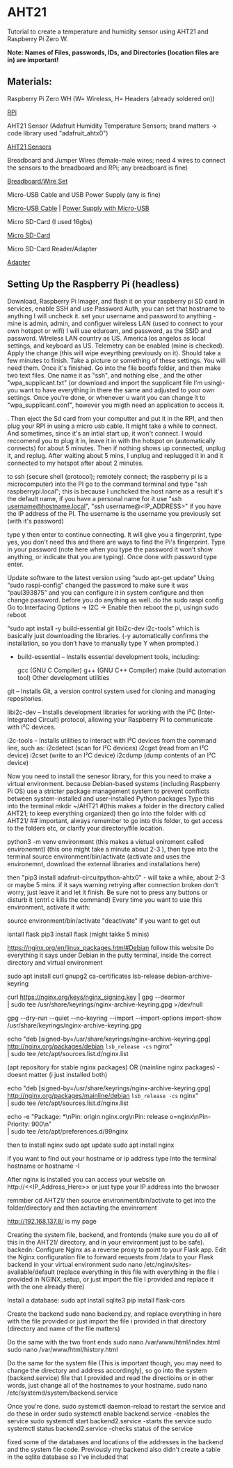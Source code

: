 # AHT21
Tutorial to create a temperature and humidity sensor using AHT21 and Raspberry Pi Zero W. 

**Note: Names of Files, passwords, IDs, and Directories (location files are in) are important!**

## Materials:
Raspberry Pi Zero WH (W= Wireless, H= Headers (already soldered on))

[RPi](https://www.amazon.com/Raspberry-Bluetooth-Compatible-Connector-headers/dp/B0CG99MR5W?crid=YN19MCMRYEC1&dib=eyJ2IjoiMSJ9.WEtUDQK3vhQkFbdhbEmfjWrj_9w6I2o00tTxnnLh9T8v7-Q9FfEwbd3aPnh53XCOjxdwvMByjlossEZ1C09VjkflufTdu0pRNFIFnekUCu0adQJX5nQh4ElQ9wNNi-DL-Q3xMKTX_HPr8TQzf7RGnhQQHzqC6pTR_GFXXKtxfP4bni95r93Z5g2F3ZNP_zS_KYKdld8jQgPP9FVbt6xnCznnPfGXeV6_T0t7BzsRcXBVR70CE2qHD10Yeg5-Nt3sz7_yWhvVnHepARwkwowbOIVOQ4I5bI_bCrN6n3VY8508R3fVTiV4f8fcn6lRuFHbSOagvTzI8TnONCw8My3Nu-NLqv8f2wCexAISXRFnCko.ZwAyMG__KfboHmyRSViGvPvxUDbDSHWUBs8Pgnxqoiw&dib_tag=se&keywords=raspberry%2Bpi%2Bzero%2Bw%2Bh&qid=1740175076&s=electronics&sprefix=raspberrry%2Bpi%2Bzero%2Bw%2B%2Celectronics%2C213&sr=1-1&th=1)

AHT21 Sensor (Adafruit Humidity Temperature Sensors; brand matters -> code library used "adafruit_ahtx0")

[AHT21 Sensors](https://www.amazon.com/UMLIFE-Precision-Temperature-Measurement-Communication/dp/B0C6DZ8YZG?crid=6KT50QK4051T&dib=eyJ2IjoiMSJ9.--9iZK9wWnKNwOHjRBdEsnOgpCZcL0V3rZdXW3BneKrRRTUKEV-4xwqiwmOQcXmch-4LNY3CXhMJIaRsgw-YE19_9oPCNUY7Ei-HE64CkUylj3EjCKtYh_Ewwpkd2e4PKiR0iXhrnyx00EvZDfkZAt4KUFXIS3cTuvGOo9QetFUDjWsZ94TcpSM2i5d4UV6Em-8UmNdBAdzkmlJiSg_2t3JLrBuIkqaAguwdcGcRhc0.AL-HbH3saLZ-HQf68Wmw1_wA0j5UtVst3vJWOnykzqc&dib_tag=se&keywords=aht21%2Btemperature%2Bsensor&qid=1740175406&sprefix=AHT21%2Caps%2C204&sr=8-5&th=1)

Breadboard and Jumper Wires (female-male wires; need 4 wires to connect the sensors to the breadboard and RPi; any breadboard is fine)

[Breadboard/Wire Set](https://www.amazon.com/HUAREW-Breadboard-Jumper-Include-Points/dp/B09VKYLYN7?crid=2LV4G3OA5VBHV&dib=eyJ2IjoiMSJ9.ozHaOEz11CAJtB_xbZ27F-e75UuFDp5cGrPdMUK1I-X73Vhc0u1U3IKdbRw0Kn2lsugL24L49g8Us7f-gVrIUbJYOTo5f9XcpIZgNX2lYVgBHJNWRCf06lu8CKsz0uNLRE_UrM8SrzQXpSuyLy9J6Ol_aOHhAF9iOsc1MjEKr7ajN_xdOuw9zKelyJrTrpCoaNsXsZwXg1GpweQhkxVlkcce551PlK4-CNnuCrfSnss.UNmPV_krCkfU3wT4rHPr_wS87d90idZtb-0NkZFWOy4&dib_tag=se&keywords=breadboard+and+jumper+wires&qid=1740175667&sprefix=breadboard+and+jumper+wir%2Caps%2C202&sr=8-3)

Micro-USB Cable and USB Power Supply (any is fine)

[Micro-USB Cable](https://www.amazon.com/Charging-Transfer-Android-Trustable-MYFON/dp/B098DW7485?crid=2KGXKFFMHT4LZ&dib=eyJ2IjoiMSJ9.WR63mKTxAJQICRAe9uZ2APmoXscPxGk0W7TyUC7zUOepA-mpjv4JSKc1TkT1jRBtRmhycVZ-cl4f3JYFXJR7O3_LLi8tkEZYT5f7mRLzJFfMCqghjIbRt4eznJGgL9yjrhd1zb7qvKVPF-RDueImDUPlszzwvTUlVjFaRiWpCVwkkyDuAYS4zCI0-1Tmf3UU56BfcM_TKoSWlt88bGwOz5jYuJS3tRJJiZg0mCpGFHg.CrI8OwJtEzEehjiZbrl8bqo9uIz5VVNQopMxnrXjyEE&dib_tag=se&keywords=micro%2Busb&qid=1740176049&sprefix=micro%2Bus%2Caps%2C424&sr=8-4&th=1)
 | [Power Supply with Micro-USB](https://www.amazon.com/Bawofu-Supply-Charger-Adapter-Universal/dp/B0BSF3TB8P?crid=GUN3N529THFG&dib=eyJ2IjoiMSJ9.lYhV7VDm_2PdWXB38EVtA02ZZ7iTnEt0e1GHHrJR7H-A7YUYv8pu5nxWQ7iMlAVJMPfazuqkRkG1BzAlhpBj4AjYpgJcEcc16EPM8PTqiW1PBQR6Drh13yWa1on5Gw0jTePA4rHzNEF3PaHFvhK9I9OuBv8BXpHlIZpUg0alz7NwJFWD_JH4RpYLw4iHFJc9go3ukDCHMC6_hDzy22HaQ24OA6pjEWbc4NFmOJ38OWE.BmYW0u6zvDPYID3bANagd9w2uxxxoVkdTjy3aoZ5TI8&dib_tag=se&keywords=usb+power+supply+micro+usb&qid=1740176249&sprefix=usb+power+supply+micro+us%2Caps%2C195&sr=8-3)

Micro SD-Card (I used 16gbs)

[Micro SD-Card](https://www.amazon.com/Center-Memory-Adapter-Mobile-Storage/dp/B08HD83TFJ?crid=2BQCKLHXHA5EH&dib=eyJ2IjoiMSJ9.Uwx19gT9ffNa_idEUNhHLJndkVLmxwwGnyqGY6G1drtN2FIqpZ_wLSP502zU4lT5zjOn7B-wRiLJ6fMHJoWHX165Mj-_fy6-B2s90l42A_S-AtgFJkagv_ywZk8Ex1R8fuDYqfwqa3CWecMKt1EXu0eRoirFcVh3iZrlrp6LsC19x1RwCJnKUxmdas0dDScssYJNrI4B4kqLAXwkg6KeI4XM28WHZFKjpsGHCEmv0Ec.xecKIXm0zfVyXNANv6De-CHw-tlmf1NerkyQ6wCURds&dib_tag=se&keywords=micro+sd+card+16gb+microcenter&qid=1740176570&sprefix=micro+sd+card+16gb+microcente%2Caps%2C182&sr=8-1)

Micro SD-Card Reader/Adapter

[Adapter](https://www.amazon.com/Reader-Adapter-Camera-Memory-Wansurs/dp/B0B9QZ4W4Y?crid=1NRJQU9RFIEUX&dib=eyJ2IjoiMSJ9.aZ5CyI1seaCTFVUzT0NlJpD8dyQjzqiqAURiyClSNrH2BGRKFKbUrMzzF59pt43S0IFH3E6I00N6K6GSyrhpmx3imwonNx4xzcFtk9ZzN4DJMNFZl6cg6qMy5rCOA6W2LOXlkYWOTcdxbBAmjkMfaEBSL3PMtZakDS_UNtSwuSrGZeT5n0gP3ZLp572kA636_A4iDL-Rms6Z5qR8qW5fw_pHX3N3wMLKtk3T0xdtz6U.9WVDsjNrwOKz5CJDiLGtSr47cc6gQd7MSiG2myKHeTE&dib_tag=se&keywords=micro+sd+card+adapter&qid=1740176655&sprefix=micro+sd+card+adapt%2Caps%2C207&sr=8-4)

## Setting Up the Raspberry Pi (headless)
Download, Raspberry Pi Imager, and flash it on your raspberry pi SD card
In services, enable SSH and use Password Auth, you can set that hostname to anything I will uncheck it. set your username and password to anything - mine is admin, admin, and configuer wireless LAN (used to connect to your own hotspot or wifi)
I will use eduroam, and password, as the SSID and password. WIreless LAN country as US. America los angelos as local settings, and keyboard as US. Telemetry can be enabled (mine is checked). Apply the change (this will wipe eveyrthing previously on it). Should take a few minutes to finish. Take a picture or something of these settings. You will need them.
Once it's finished. Go into the file bootfs folder, and then make two text files. One name it as "ssh", and nothing else , and the other "wpa_supplicant.txt" (or download and import the supplicant file I'm using)- you want to have everything in there the same and adjusted to your own settings. Once you're done, or whenever u want you can change it to "wpa_supplicant.conf", however you migth need an application to access it.

. Then eject the Sd card from your computter and put it in the RPI, and then plug your RPI in using a micro usb cable. It might take a while to connect. And sometimes, since it's an intial start up, it won't connect. I would reccomend you to plug it in, leave it in with the hotspot on (automatically connects) for about 5 minutes. Then if nothing shows up connected, unplug it, and replug. After waiting about 5 mins, I unplug and replugged it in and it connected to my hotspot after about 2 minutes. 

to ssh (secure shell (protocol); remotely connect; the raspberry pi is a microcomputer) into the PI go to the command terminal and type "ssh raspberrypi.local"; this is because I unchcked the host name as a result it's the default name, if you have a personal name for it use "ssh username@hostname.local", "ssh username@<IP_ADDRESS>" if you have the IP address of the PI. The username is the username you previously set (with it's password)

type y then enter to continue connecting. It will give you a fingerprint, type yes, you don't need this and there are ways to find the Pi's fingerprint. Type in your password (note here when you type the password it won't show anything, or indicate that you are typing). Once done with password type enter. 

Update software to the latest version using “sudo apt-get update”
Using “sudo raspi-config” changed the password to make sure it was “paul393875” and you can configure it in system configure and then change password.
before you do anything as well.
do the sudo raspi config
Go to:Interfacing Options → I2C → Enable
then reboot the pi, usingn sudo reboot

 “sudo apt install -y build-essential git libi2c-dev i2c-tools” which is basically just downloading the libraries. (-y automatically confirms the installation, so you don’t have to manually type Y when prompted.)
- build-essential – Installs essential development tools, including:

    gcc (GNU C Compiler)
    g++ (GNU C++ Compiler)
    make (build automation tool)
    Other development utilities

git – Installs Git, a version control system used for cloning and managing repositories.

libi2c-dev – Installs development libraries for working with the I²C (Inter-Integrated Circuit) protocol, allowing your Raspberry Pi to communicate with I²C devices.

i2c-tools – Installs utilities to interact with I²C devices from the command line, such as:
    i2cdetect (scan for I²C devices)
    i2cget (read from an I²C device)
    i2cset (write to an I²C device)
    i2cdump (dump contents of an I²C device)

Now you need to install the senesor library, for this you need to make a virtual environment. because Debian-based systems (including Raspberry Pi OS)  use a stricter package management system to prevent conflicts between system-installed and user-installed Python packages
Type this into the terminal
mkdir ~/AHT21 #(this makes a folder in the directory called AHT21; to keep everything organized)
then go into tthe folder with cd AHT21/ ## important, always remember to go into this folder, to get access to the folders etc, or clarify your directory/file location.

python3 -m venv environment (this makes a vietual eniroment called environemnt) (this one might take a minute about 2-3 ), then type into the terminal 
source environment/bin/activate (activate and uses the environemnt, download the external libraries and installations here)

then "pip3 install adafruit-circuitpython-ahtx0" - will take a while, about 2-3 or maybe 5 mins. if it says warning retrying after connection broken don't worry, just leave it and let it finish. Be sure not to press any buttons or disturb it (cntrl c kills the command)
Every time you want to use this environment, activate it with:

source environment/bin/activate
"deactivate" if you want to get out

isntall flask 
pip3 install flask (might takke 5 minis)

https://nginx.org/en/linux_packages.html#Debian
follow this website
Do everything it says under Debian in the putty terminal, inside the correct directory and virtual environment 

sudo apt install curl gnupg2 ca-certificates lsb-release debian-archive-keyring

curl https://nginx.org/keys/nginx_signing.key | gpg --dearmor \
    | sudo tee /usr/share/keyrings/nginx-archive-keyring.gpg >/dev/null

gpg --dry-run --quiet --no-keyring --import --import-options import-show /usr/share/keyrings/nginx-archive-keyring.gpg

echo "deb [signed-by=/usr/share/keyrings/nginx-archive-keyring.gpg] \
http://nginx.org/packages/debian `lsb_release -cs` nginx" \
    | sudo tee /etc/apt/sources.list.d/nginx.list

(apt repository for stable nginx packages) OR (mainline nginx packages) - doesnt matter (i just installed both)
    
echo "deb [signed-by=/usr/share/keyrings/nginx-archive-keyring.gpg] \
http://nginx.org/packages/mainline/debian `lsb_release -cs` nginx" \
    | sudo tee /etc/apt/sources.list.d/nginx.list

echo -e "Package: *\nPin: origin nginx.org\nPin: release o=nginx\nPin-Priority: 900\n" \
    | sudo tee /etc/apt/preferences.d/99nginx

then to install nginx
sudo apt update
sudo apt install nginx

if you want to find out your hostname or ip address type into the terminal
hostname or hostname -I

After nginx is installed you can access your website on 
http://<<IP_Address_Here>>
or just type your IP address into the brwoser

remmber cd AHT21/
then source environment/bin/activate
to get into the folder/directory and then actiavting the envinroment

http://192.168.137.8/ is my page

Creating the system file, backend, and frontends (make sure  you do all of this in the AHT21/ directory, and in your environment just to be safe). 
backedn:
Configure Nginx as a reverse proxy to point to your Flask app. Edit the Nginx configuration file to forward requests from /data to your Flask backend in your virtual environment 
sudo nano /etc/nginx/sites-available/default
(replace everything in this file with everything in the file i provided in NGINX_setup, or just import the file I provided and replace it with the one already there)

Install a database:
sudo apt install sqlite3
pip install flask-cors


Create the backend 
sudo nano backend.py, and replace everything in here with the file provided or just import the file i provided in that directory (directory and name of the file matters)

Do the same with the two front ends
sudo nano /var/www/html/index.html
sudo nano /var/www/html/history.html

Do the same for the system file (This is important though, you may need to change the directory and address accordingly), so go into the system (backend.service) file that I provided and read the directioins
or in other words, just change all of the hostnames to your hostname. 
sudo nano /etc/systemd/system/backend.service

Once you're done. sudo systemctl daemon-reload to restart the service and do these in order
sudo systemctl enable backend.service       -enables the service
sudo systemctl start backend2.service       -starts the service 
sudo systemctl status backend2.service    -checks status of the service

fixed some of the databases and locations of the addresses in the backend and the system file code. 
Previously my backend also didn't create a table in the sqlite database so I've included that
